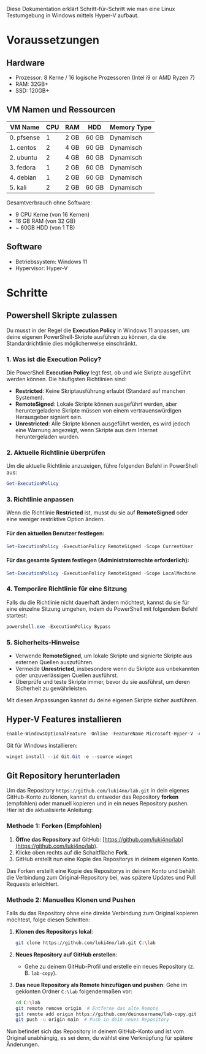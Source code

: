 Diese Dokumentation erklärt Schritt-für-Schritt wie man eine Linux Testumgebung in Windows mittels Hyper-V aufbaut.

# Voraussetzungen

## Hardware

* Prozessor: 8 Kerne / 16 logische Prozessoren (Intel i9 or AMD Ryzen 7)
* RAM: 32GB+
* SSD: 120GB+

## VM Namen und Ressourcen

| VM Name       | CPU | RAM   | HDD       | Memory Type |
|---------------|-----|-------|-----------|-------------|
| 0. pfsense    | 1   | 2 GB  | 60 GB     | Dynamisch   |
| 1. centos     | 2   | 4 GB  | 60 GB     | Dynamisch   |
| 2. ubuntu     | 2   | 4 GB  | 60 GB     | Dynamisch   |
| 3. fedora     | 1   | 2 GB  | 60 GB     | Dynamisch   |
| 4. debian     | 1   | 2 GB  | 60 GB     | Dynamisch   |
| 5. kali       | 2   | 2 GB  | 60 GB     | Dynamisch   |

Gesamtverbrauch ohne Software:
* 9 CPU Kerne (von 16 Kernen)
* 16 GB RAM (von 32 GB)
* ~ 60GB HDD (von 1 TB)

## Software

* Betriebssystem: Windows 11
* Hypervisor: Hyper-V

# Schritte

## Powershell Skripte zulassen

Du musst in der Regel die **Execution Policy** in Windows 11 anpassen, um deine eigenen PowerShell-Skripte ausführen zu können, da die Standardrichtlinie dies möglicherweise einschränkt.

### 1. **Was ist die Execution Policy?**
Die PowerShell **Execution Policy** legt fest, ob und wie Skripte ausgeführt werden können. Die häufigsten Richtlinien sind:
- **Restricted**: Keine Skriptausführung erlaubt (Standard auf manchen Systemen).
- **RemoteSigned**: Lokale Skripte können ausgeführt werden, aber heruntergeladene Skripte müssen von einem vertrauenswürdigen Herausgeber signiert sein.
- **Unrestricted**: Alle Skripte können ausgeführt werden, es wird jedoch eine Warnung angezeigt, wenn Skripte aus dem Internet heruntergeladen wurden.

### 2. **Aktuelle Richtlinie überprüfen**
Um die aktuelle Richtlinie anzuzeigen, führe folgenden Befehl in PowerShell aus:
```powershell
Get-ExecutionPolicy
```

### 3. **Richtlinie anpassen**
Wenn die Richtlinie **Restricted** ist, musst du sie auf **RemoteSigned** oder eine weniger restriktive Option ändern.

#### Für den aktuellen Benutzer festlegen:
```powershell
Set-ExecutionPolicy -ExecutionPolicy RemoteSigned -Scope CurrentUser
```

#### Für das gesamte System festlegen (Administratorrechte erforderlich):
```powershell
Set-ExecutionPolicy -ExecutionPolicy RemoteSigned -Scope LocalMachine
```

### 4. **Temporäre Richtlinie für eine Sitzung**
Falls du die Richtlinie nicht dauerhaft ändern möchtest, kannst du sie für eine einzelne Sitzung umgehen, indem du PowerShell mit folgendem Befehl startest:
```powershell
powershell.exe -ExecutionPolicy Bypass
```

### 5. **Sicherheits-Hinweise**
- Verwende **RemoteSigned**, um lokale Skripte und signierte Skripte aus externen Quellen auszuführen.
- Vermeide **Unrestricted**, insbesondere wenn du Skripte aus unbekannten oder unzuverlässigen Quellen ausführst.
- Überprüfe und teste Skripte immer, bevor du sie ausführst, um deren Sicherheit zu gewährleisten.

Mit diesen Anpassungen kannst du deine eigenen Skripte sicher ausführen.


## Hyper-V Features installieren

```powershell
Enable-WindowsOptionalFeature -Online -FeatureName Microsoft-Hyper-V -All
```

Git für Windows installieren:

```powershell
winget install --id Git.Git -e --source winget
```

## Git Repository herunterladen

Um das Repository `https://github.com/luki4no/lab.git` in dein eigenes GitHub-Konto zu klonen, kannst du entweder das Repository **forken** (empfohlen) oder manuell kopieren und in ein neues Repository pushen. Hier ist die aktualisierte Anleitung:

### Methode 1: Forken (Empfohlen)
1. **Öffne das Repository** auf GitHub: [https://github.com/luki4no/lab](https://github.com/luki4no/lab).
2. Klicke oben rechts auf die Schaltfläche **Fork**.
3. GitHub erstellt nun eine Kopie des Repositorys in deinem eigenen Konto.

Das Forken erstellt eine Kopie des Repositorys in deinem Konto und behält die Verbindung zum Original-Repository bei, was spätere Updates und Pull Requests erleichtert.

### Methode 2: Manuelles Klonen und Pushen
Falls du das Repository ohne eine direkte Verbindung zum Original kopieren möchtest, folge diesen Schritten:

1. **Klonen des Repositorys lokal**:
   ```bash
   git clone https://github.com/luki4no/lab.git C:\lab
   ```

2. **Neues Repository auf GitHub erstellen**:
   - Gehe zu deinem GitHub-Profil und erstelle ein neues Repository (z. B. `lab-copy`).

3. **Das neue Repository als Remote hinzufügen und pushen**:
   Gehe im geklonten Ordner `C:\lab` folgendermaßen vor:
   ```bash
   cd C:\lab
   git remote remove origin  # Entferne das alte Remote
   git remote add origin https://github.com/deinusername/lab-copy.git
   git push -u origin main  # Push in dein neues Repository
   ```

Nun befindet sich das Repository in deinem GitHub-Konto und ist vom Original unabhängig, es sei denn, du wählst eine Verknüpfung für spätere Änderungen.

